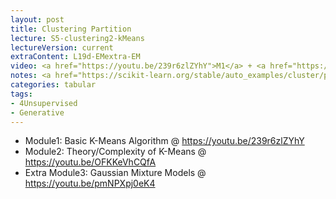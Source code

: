 ```yaml
---
layout: post
title: Clustering Partition
lecture: S5-clustering2-kMeans
lectureVersion: current
extraContent: L19d-EMextra-EM
video: <a href="https://youtu.be/239r6zlZYhY">M1</a> + <a href="https://youtu.be/OFKKeVhCQfA">M2</a> + <a href="https://youtu.be/pmNPXpj0eK4">(Extra M3)</a> 
notes: <a href="https://scikit-learn.org/stable/auto_examples/cluster/plot_cluster_comparison.html"> compare clusterings </a> 
categories: tabular
tags:
- 4Unsupervised
- Generative
---
```


- Module1: Basic K-Means Algorithm @ https://youtu.be/239r6zlZYhY 
- Module2: Theory/Complexity of K-Means @ https://youtu.be/OFKKeVhCQfA
- Extra Module3: Gaussian Mixture Models @ https://youtu.be/pmNPXpj0eK4